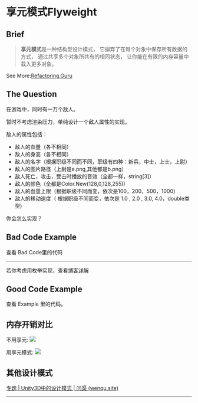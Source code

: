 <!--
 * @Author: NickPansh
 * @Date: 2023-01-31 13:27:56
 * @LastEditors: NickPansh
 * @LastEditTime: 2023-02-10 12:05:25
 * @FilePath: \Unity-Design-Pattern\Assets\StructuralPattern\Flyweight\README.md
 * @Description: 
 * 
 * Copyright (c) 2023 by nickpansh@yeah.net | wenqu.site, All Rights Reserved. 
-->
# 享元模式Flyweight


## Brief

> **享元模式**是一种结构型设计模式， 它摒弃了在每个对象中保存所有数据的方式， 通过共享多个对象所共有的相同状态， 让你能在有限的内存容量中载入更多对象。

See More:[Refactoring.Guru](https://refactoring.guru/design-patterns/flyweight)

## The Question

在游戏中，同时有一万个敌人。

暂时不考虑渲染压力，单纯设计一个敌人属性的实现。

敌人的属性包括：

- 敌人的血量（各不相同）
- 敌人的身高（各不相同）
- 敌人的名字（根据职级不同而不同，职级有四种：新兵，中士，上士，上尉）
- 敌人的图片路径（上尉是a.png,其他都是b.png）
- 敌人死亡，攻击，受击时播放的音效（全都一样，string[3]）
- 敌人的颜色（全都是Color.New(128,0,128,255))
- 敌人的血量上限（根据职级不同而变，依次是100，200，500，1000）
- 敌人的移动速度（ 根据职级不同而变，依次是 1.0 , 2.0 , 3.0, 4.0，double类型)

你会怎么实现？

## Bad Code Example

查看 Bad Code里的代码

---

若你考虑用枚举实现，查看[博客详解](https://wenqu.site/Unity%E8%AE%BE%E8%AE%A1%E6%A8%A1%E5%BC%8F%E2%80%94%E4%BA%AB%E5%85%83%E6%A8%A1%E5%BC%8F%EF%BC%88%E9%99%84%E4%BB%A3%E7%A0%81%EF%BC%89.html)

## Good Code Example

查看 Example 里的代码。

## 内存开销对比

不用享元:
![](https://wenqu.space/uploads/2023/01/31/20230131114215.png)

用享元模式:
![](https://wenqu.space/uploads/2023/01/31/20230131114910.png)

## 其他设计模式

[专题 | Unity3D中的设计模式 | 问渠 (wenqu.site)](https://wenqu.site/Unity-Design-Pattern.html)

---